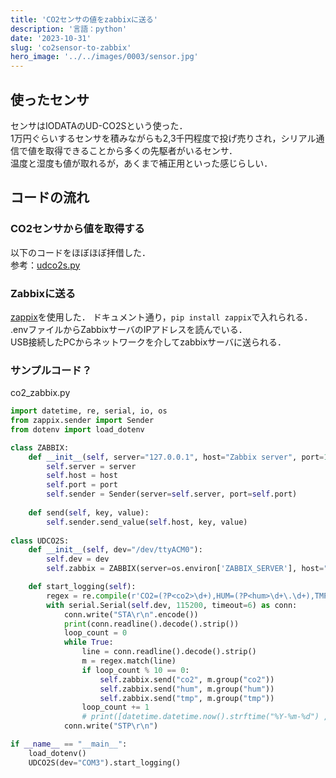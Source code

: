 ```yaml
---
title: 'CO2センサの値をzabbixに送る'
description: '言語：python'
date: '2023-10-31'
slug: 'co2sensor-to-zabbix'
hero_image: '../../images/0003/sensor.jpg'
---
```


## 使ったセンサ
センサはIODATAのUD-CO2Sという使った．  
1万円ぐらいするセンサを積みながらも2,3千円程度で投げ売りされ，シリアル通信で値を取得できることから多くの先駆者がいるセンサ．  
温度と湿度も値が取れるが，あくまで補正用といった感じらしい．
  
## コードの流れ
### CO2センサから値を取得する
以下のコードをほぼほぼ拝借した．  
参考：[udco2s.py](https://gist.github.com/oquno/d07f6dbf8cc760f2534d9914efe79801)  
  
### Zabbixに送る
[zappix](https://pypi.org/project/zappix/)を使用した．
ドキュメント通り，`pip install zappix`で入れられる．  
.envファイルからZabbixサーバのIPアドレスを読んでいる．  
USB接続したPCからネットワークを介してzabbixサーバに送られる．  
  
### サンプルコード？
<div class="gatsby-code-title">
  <span>co2_zabbix.py</span>
</div>

```python
import datetime, re, serial, io, os
from zappix.sender import Sender
from dotenv import load_dotenv

class ZABBIX:
    def __init__(self, server="127.0.0.1", host="Zabbix server", port=10051):
        self.server = server
        self.host = host
        self.port = port
        self.sender = Sender(server=self.server, port=self.port)
    
    def send(self, key, value):
        self.sender.send_value(self.host, key, value)
        
class UDCO2S:
    def __init__(self, dev="/dev/ttyACM0"):
        self.dev = dev
        self.zabbix = ZABBIX(server=os.environ['ZABBIX_SERVER'], host="CO2_Sensor")

    def start_logging(self):
        regex = re.compile(r'CO2=(?P<co2>\d+),HUM=(?P<hum>\d+\.\d+),TMP=(?P<tmp>-?\d+\.\d+)')
        with serial.Serial(self.dev, 115200, timeout=6) as conn:
            conn.write("STA\r\n".encode())
            print(conn.readline().decode().strip())
            loop_count = 0
            while True:
                line = conn.readline().decode().strip()
                m = regex.match(line)
                if loop_count % 10 == 0:
                    self.zabbix.send("co2", m.group("co2"))
                    self.zabbix.send("hum", m.group("hum"))
                    self.zabbix.send("tmp", m.group("tmp"))
                loop_count += 1
                # print([datetime.datetime.now().strftime("%Y-%m-%d") ,datetime.datetime.now().strftime("%H:%M:%S"), m.group("co2"), m.group("hum"), m.group("tmp")])
            conn.write("STP\r\n")

if __name__ == "__main__":
    load_dotenv()
    UDCO2S(dev="COM3").start_logging()
```
